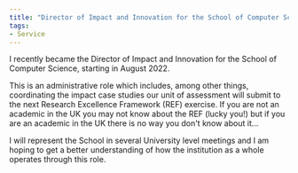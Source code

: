 ```yaml
---
title: "Director of Impact and Innovation for the School of Computer Science"
tags:
- Service
---
```


I recently became the Director of Impact and Innovation for the School of Computer Science, starting in August 2022.

This is an administrative role which includes, among other things, coordinating the impact case studies our unit of assessment will submit to the next Research Excellence Framework (REF) exercise. If you are not an academic in the UK you may not know about the REF (lucky you!) but if you are an academic in the UK there is no way you don't know about it...

I will represent the School in several University level meetings and I am hoping to get a better understanding of how the institution as a whole operates through this role.
